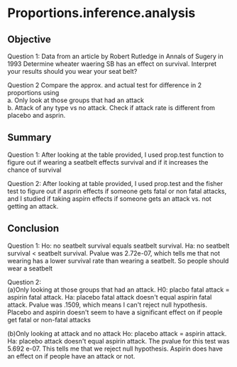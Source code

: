 # Proportions.inference.analysis

## Objective
Question 1: Data from an article by Robert Rutledge in Annals of Sugery in 1993
Determine wheater waering SB has an effect on survival. Interpret your results should you wear your seat belt?

Question 2 Compare the approx. and actual test for difference in 2 proportions using                                              
a. Only look at those groups that had an attack                                                         
b. Attack of any type vs no attack. Check if attack rate is different from placebo and asprin. 

## Summary
Question 1: After looking at the table provided, I used prop.test function to figure out if wearing a seatbelt effects survival
and if it increases the chance of survival

Question 2: After looking at table provided, I used prop.test and the fisher test to figure out if asprin effects if someone gets 
fatal or non fatal attacks, and I studied if taking aspirn effects if someone gets an attack vs. not getting an attack. 

## Conclusion
Question 1:
Ho: no seatbelt survival equals seatbelt survival. Ha:  no seatbelt survival < seatbelt survival. 
Pvalue was 2.72e-07, which tells me that not wearing has a lower survival rate than wearing a seatbelt.
So people should wear a seatbelt

Question 2:                                                                                                                   
(a)Only looking at those groups that had an attack. 
H0: placbo fatal attack = aspirin fatal attack. Ha: placebo fatal attack doesn't equal aspirin fatal attack. 
Pvalue was .1509, which means I can't reject null hypothesis. 
Placebo and aspirin doesn't seem to have a significant effect on if people get fatal or non-fatal attacks

(b)Only looking at attack and no attack
Ho: placebo attack = aspirin attack. Ha: placebo attack doesn't equal aspirin attack. 
The pvalue for this test was 5.692 e-07. This tells me that we reject null hypothesis. 
Aspirin does have an effect on if people have an attack or not. 
